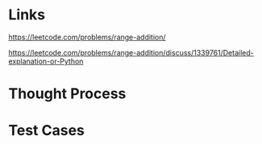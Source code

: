 # Links
https://leetcode.com/problems/range-addition/

https://leetcode.com/problems/range-addition/discuss/1339761/Detailed-explanation-or-Python

# Thought Process

# Test Cases

